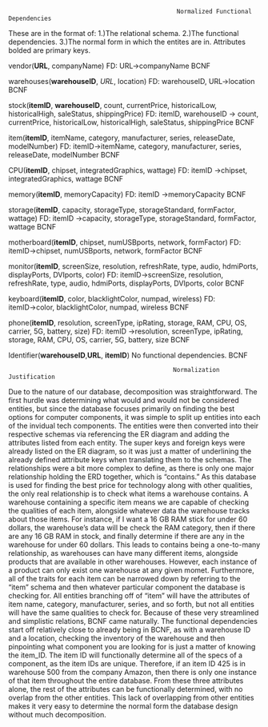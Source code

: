                                                    Normalized Functional Dependencies
These are in the format of:
1.)The relational schema.
2.)The functional dependencies.
3.)The normal form in which the entites are in.
Attributes bolded are primary keys.

vendor(**URL**, companyName)
FD: URL→companyName
BCNF

warehouses(**warehouseID**, *URL*, location)
FD: warehouseID, URL→location
BCNF

stock(**itemID**, **warehouseID**, count, currentPrice, historicalLow, historicalHigh, saleStatus, shippingPrice)
FD: itemID, warehouseID → count, currentPrice, historicalLow, historicalHigh, saleStatus, shippingPrice
BCNF

item(**itemID**, itemName, category, manufacturer, series, releaseDate, modelNumber)
FD: itemID→itemName, category, manufacturer, series, releaseDate, modelNumber
BCNF

CPU(**itemID**, chipset, integratedGraphics, wattage)
FD: itemID →chipset, integratedGraphics, wattage
BCNF

memory(**itemID**, memoryCapacity)
FD: itemID →memoryCapacity
BCNF

storage(**itemID**, capacity, storageType, storageStandard, formFactor, wattage)
FD: itemID →capacity, storageType, storageStandard, formFactor, wattage
BCNF

motherboard(**itemID**, chipset, numUSBports, network, formFactor)
FD: itemID→chipset, numUSBports, network, formFactor
BCNF

monitor(**itemID**, screenSize, resolution, refreshRate, type, audio, hdmiPorts, displayPorts, DVIports, color)
FD: itemID→screenSize, resolution, refreshRate, type, audio, hdmiPorts, displayPorts, DVIports, color
BCNF

keyboard(**itemID**, color, blacklightColor, numpad, wireless)
FD: itemID→color, blacklightColor, numpad, wireless
BCNF

phone(**itemID**, resolution, screenType, ipRating, storage, RAM, CPU, OS, carrier, 5G, battery, size)
FD: itemID →resolution, screenType, ipRating, storage, RAM, CPU, OS, carrier, 5G, battery, size
BCNF

Identifier(**warehouseID**,**URL**, **itemID**)
No functional dependencies.
BCNF


                                                  Normalization Justification
Due to the nature of our database, decomposition was straightforward. The first hurdle was
determining what would and would not be considered entities, but since the database focuses
primarily on finding the best options for computer components, it was simple to split up entities
into each of the invidual tech components. The entities were then converted into their respective
schemas via referencing the ER diagram and adding the attributes listed from each entity. The
super keys and foreign keys were already listed on the ER diagram, so it was just a matter of
underlining the already defined attribute keys when translating them to the schemas. The
relationships were a bit more complex to define, as there is only one major relationship holding the
ERD together, which is “contains.”
As this database is used for finding the best price for technology along with other qualities, the
only real relationship is to check what items a warehouse contains. A warehouse containing a
specific item means we are capable of checking the qualities of each item, alongside whatever data
the warehouse tracks about those items. For instance, if I want a 16 GB RAM stick for under 60
dollars, the warehouse’s data will be check the RAM category, then if there are any 16 GB RAM
in stock, and finally determine if there are any in the warehouse for under 60 dollars. This leads to
contains being a one-to-many relationship, as warehouses can have many different items,
alongside products that are available in other warehouses. However, each instance of a product
can only exist one warehouse at any given momet. Furthermore, all of the traits for each item can
be narrowed down by referring to the “item” schema and then whatever particular component the
database is checking for. All entities branching off of “item” will have the attributes of item name,
category, manufacturer, series, and so forth, but not all entities will have the same qualities to
check for.
Because of these very streamlined and simplistic relations, BCNF came naturally. The functional
dependencies start off relatively close to already being in BCNF, as with a warehouse ID and a
location, checking the inventory of the warehouse and then pinpointing what component you are
looking for is just a matter of knowing the item_ID. The item ID will functionally determine all of
the specs of a component, as the item IDs are unique. Therefore, if an item ID 425 is in warehouse
500 from the company Amazon, then there is only one instance of that item throughout the entire
database. From these three attributes alone, the rest of the attributes can be functionally
determined, with no overlap from the other entities. This lack of overlapping from other entities
makes it very easy to determine the normal form the database design without much
decomposition.
